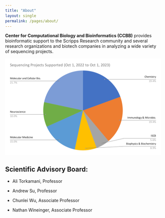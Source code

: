 ```yaml
---
title: "About"
layout: single
permalink: /pages/about/
---
```


**Center for Computational Biology and Bioinformatics (CCBB)** provides bioinformatic support to the Scripps Research community and several research organizations and biotech companies in analyzing a wide variety of sequencing projects.

![LIMS Plot](../assets/images/lims_plot.svg.svg)


## Scientific Advisory Board:

* Ali Torkamani, Professor

* Andrew Su, Professor

* Chunlei Wu, Associate Professor 

* Nathan Wineinger, Associate Professor
